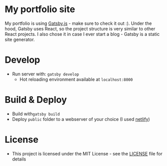 # My portfolio site

My portfolio is using [Gatsby.js](https://www.gatsbyjs.org/) - make sure to check it out :). Under the hood, Gatsby uses React, so the project structure is very similar to other React projects. I also chose it in case I ever start a blog - Gatsby is a static site generator.

# Develop

* Run server with: `gatsby develop`
  * Hot reloading environment available at `localhost:8000`
  
# Build & Deploy

* Build with`gatsby build`
* Deploy `public` folder to a webserver of your choice (I used [netlify][1])

# License

* This project is licensed under the MIT License - see the [LICENSE][2] file for details

[1]: https://www.netlify.com/
[2]: ubala-portfolio/blob/master/LICENSE

